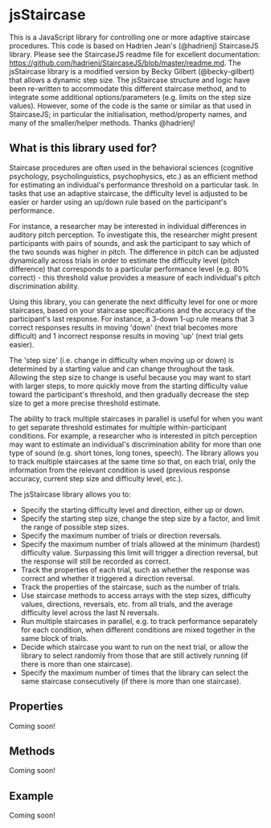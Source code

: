 # jsStaircase

This is a JavaScript library for controlling one or more adaptive staircase procedures. This code is based on Hadrien Jean's (@hadrienj) StaircaseJS library. Please see the StaircaseJS readme file for excellent documentation: https://github.com/hadrienj/StaircaseJS/blob/master/readme.md. The jsStaircase library is a modified version by Becky Gilbert (@becky-gilbert) that allows a dynamic step size. The jsStaircase structure and logic have been re-written to accommodate this different staircase method, and to integrate some additional options/parameters (e.g. limits on the step size values). However, some of the code is the same or similar as that used in StaircaseJS; in particular the initialisation, method/property names, and many of the smaller/helper methods. Thanks @hadrienj!

## What is this library used for?
Staircase procedures are often used in the behavioral sciences (cognitive psychology, psycholinguistics, psychophysics, etc.) as an efficient method for estimating an individual's performance threshold on a particular task. In tasks that use an adaptive staircase, the difficulty level is adjusted to be easier or harder using an up/down rule based on the participant's performance. 

For instance, a researcher may be interested in individual differences in auditory pitch perception. To investigate this, the researcher might present participants with pairs of sounds, and ask the participant to say which of the two sounds was higher in pitch. The difference in pitch can be adjusted dynamically across trials in order to estimate the difficulty level (pitch difference) that corresponds to a particular performance level (e.g. 80% correct) - this threshold value provides a measure of each individual's pitch discrimination ability. 

Using this library, you can generate the next difficulty level for one or more staircases, based on your staircase specifications and the accuracy of the participant's last response. For instance, a 3-down 1-up rule means that 3 correct responses results in moving 'down' (next trial becomes more difficult) and 1 incorrect response results in moving 'up' (next trial gets easier). 

The 'step size' (i.e. change in difficulty when moving up or down) is determined by a starting value and can change throughout the task. Allowing the step size to change is useful because you may want to start with larger steps, to more quickly move from the starting difficulty value toward the participant's threshold, and then gradually decrease the step size to get a more precise threshold estimate. 

The ability to track multiple staircases in parallel is useful for when you want to get separate threshold estimates for multiple within-participant conditions. For example, a researcher who is interested in pitch perception may want to estimate an individual's discrimination ability for more than one type of sound (e.g. short tones, long tones, speech). The library allows you to track multiple staircases at the same time so that, on each trial, only the information from the relevant condition is used (previous response accuracy, current step size and difficulty level, etc.). 

The jsStaircase library allows you to:
- Specify the starting difficulty level and direction, either up or down.
- Specify the starting step size, change the step size by a factor, and limit the range of possible step sizes.
- Specify the maximum number of trials or direction reversals.
- Specify the maximum number of trials allowed at the minimum (hardest) difficulty value. Surpassing this limit will trigger a direction reversal, but the response will still be recorded as correct.
- Track the properties of each trial, such as whether the response was correct and whether it triggered a direction reversal.
- Track the properties of the staircase, such as the number of trials. 
- Use staircase methods to access arrays with the step sizes, difficulty values, directions, reversals, etc. from all trials, and the average difficulty level across the last N reversals.
- Run multiple staircases in parallel, e.g. to track performance separately for each condition, when different conditions are mixed together in the same block of trials.
- Decide which staircase you want to run on the next trial, or allow the library to select randomly from those that are still actively running (if there is more than one staircase).
- Specify the maximum number of times that the library can select the same staircase consecutively (if there is more than one staircase).

## Properties
Coming soon!

## Methods
Coming soon!

## Example
Coming soon!
